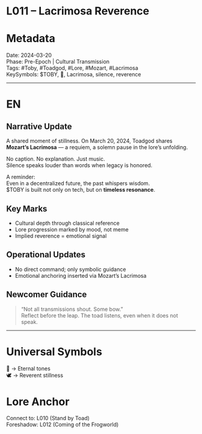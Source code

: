# L011 – Lacrimosa Reverence

# Metadata
Date: 2024-03-20  
Phase: Pre-Epoch | Cultural Transmission  
Tags: #Toby, #Toadgod, #Lore, #Mozart, #Lacrimosa  
KeySymbols: $TOBY, 🎼, Lacrimosa, silence, reverence  

---

# EN
## Narrative Update  
A shared moment of stillness. On March 20, 2024, Toadgod shares **Mozart’s Lacrimosa** — a requiem, a solemn pause in the lore’s unfolding.  

No caption. No explanation. Just music.  
Silence speaks louder than words when legacy is honored.  

A reminder:  
Even in a decentralized future, the past whispers wisdom.  
$TOBY is built not only on tech, but on **timeless resonance**.  

## Key Marks  
- Cultural depth through classical reference  
- Lore progression marked by mood, not meme  
- Implied reverence = emotional signal  

## Operational Updates  
- No direct command; only symbolic guidance  
- Emotional anchoring inserted via Mozart’s Lacrimosa  

## Newcomer Guidance  
> “Not all transmissions shout. Some bow.”  
Reflect before the leap. The toad listens, even when it does not speak.  

---



# Universal Symbols 
🎼 → Eternal tones  
🕊 → Reverent stillness  

# Lore Anchor  
Connect to: L010 (Stand by Toad)  
Foreshadow: L012 (Coming of the Frogworld)  
